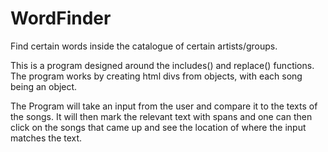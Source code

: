 # WordFinder
Find certain words inside the catalogue of certain artists/groups.

This is a program designed around the includes() and replace() functions. The program works by creating html divs from objects, with each song being an object.

The Program will take an input from the user and compare it to the texts of the songs. It will then mark the relevant text with spans and one can then click on the songs that came up and see the location of where the input matches the text.
